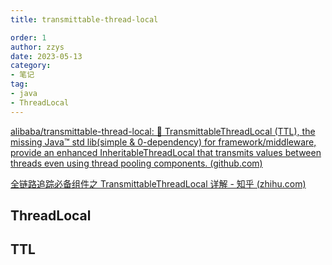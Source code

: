 ```yaml
---
title: transmittable-thread-local

order: 1
author: zzys
date: 2023-05-13
category:
- 笔记
tag:
- java
- ThreadLocal
---
```


[alibaba/transmittable-thread-local: 📌 TransmittableThreadLocal (TTL), the missing Java™ std lib(simple & 0-dependency) for framework/middleware, provide an enhanced InheritableThreadLocal that transmits values between threads even using thread pooling components. (github.com)](https://github.com/alibaba/transmittable-thread-local)

[全链路追踪必备组件之 TransmittableThreadLocal 详解 - 知乎 (zhihu.com)](https://zhuanlan.zhihu.com/p/146124826)

## ThreadLocal

## TTL